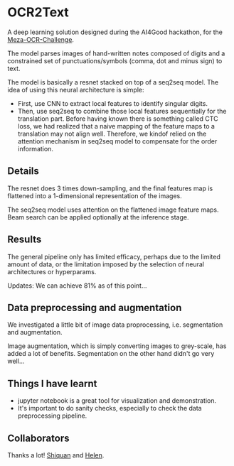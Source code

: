# OCR2Text

A deep learning solution designed during the AI4Good hackathon, for the [Meza-OCR-Challenge](https://github.com/Charitable-Analytics-International/AI4Good---Meza-OCR-Challenge). 

The model parses images of hand-written notes composed of digits and a constrained set of punctuations/symbols (comma, dot and minus sign) to text.

The model is basically a resnet stacked on top of a seq2seq model. The idea of using this neural architecture is simple:

- First, use CNN to extract local features to identify singular digits. 
- Then, use seq2seq to combine those local features sequentially for the translation part. Before having known there is something called CTC loss, we had realized that a naive mapping of the feature maps to a translation may not align well.
Therefore, we kindof relied on the attention mechanism in seq2seq model to compensate for the order information.

## Details

The resnet does 3 times down-sampling, and the final features map is flattened into a 1-dimensional representation of the images.

The seq2seq model uses attention on the flattened image feature maps. Beam search can be applied optionally at the inference stage.    
 
## Results 

The general pipeline only has limited efficacy, perhaps due to the limited amount of data, or the limitation imposed by the selection of neural architectures or hyperparams.

Updates: We can achieve 81% as of this point... 

## Data preprocessing and augmentation

We investigated a little bit of image data proprocessing, i.e. segmentation and augmentation.

Image augmentation, which is simply converting images to grey-scale, has added a lot of benefits.
Segmentation on the other hand didn't go very well... 

## Things I have learnt

- jupyter notebook is a great tool for visualization and demonstration.
- It's important to do sanity checks, especially to check the data preprocessing pipeline. 

## Collaborators

Thanks a lot! [Shiquan](https://github.com/zsq007) and [Helen](https://github.com/HelenYou).